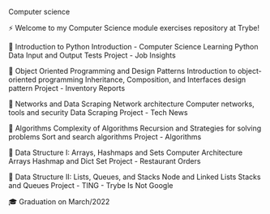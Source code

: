 Computer science

⚡️ Welcome to my Computer Science module exercises repository at Trybe!

📍 Introduction to Python
    Introduction - Computer Science
    Learning Python
    Data Input and Output
    Tests
    Project - Job Insights


📅 Object Oriented Programming and Design Patterns
    Introduction to object-oriented programming
    Inheritance, Composition, and Interfaces
    design pattern
    Project - Inventory Reports


📅 Networks and Data Scraping
    Network architecture
    Computer networks, tools and security
    Data Scraping
    Project - Tech News


📅 Algorithms
    Complexity of Algorithms
    Recursion and Strategies for solving problems
    Sort and search algorithms
    Project - Algorithms


📅 Data Structure I: Arrays, Hashmaps and Sets
    Computer Architecture
    Arrays
    Hashmap and Dict
    Set
    Project - Restaurant Orders


📅 Data Structure II: Lists, Queues, and Stacks
    Node and Linked Lists
    Stacks and Queues
    Project - TING - Trybe Is Not Google


🎓 Graduation on March/2022